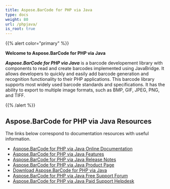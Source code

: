 ```yaml
---
title: Aspose.BarCode for PHP via Java
type: docs
weight: 80
url: /phpjava/
is_root: true
---
```


{{% alert color="primary" %}} 

**Welcome to Aspose.BarCode for PHP via Java**

***Aspose.BarCode for PHP via Java*** is a barcode developement library with components to read and create barcodes implemented using JavaBridge. It allows developers to quickly and easily add barcode generation and recognition functionality to their PHP applications. This barcode library supports most widely used barcode standards and specifications. It has the ability to export to multiple image formats, such as BMP, GIF, JPEG, PNG, and TIFF.

{{% /alert %}} 


## **Aspose.BarCode for PHP via Java Resources**
The links below correspond to documentation resources with useful information.

- [Aspose.BarCode for PHP via Java Online Documentation](https://docs.aspose.com/barcode/phpjava/)
- [Aspose.BarCode for PHP via Java Features](https://docs.aspose.com/barcode/phpjava/features/)
- [Aspose.BarCode for PHP via Java Release Notes](https://docs.aspose.com/barcode/phpjava/release-notes/)
- [Aspose.BarCode for PHP via Java Product Page](https://products.aspose.com/barcode/php-java)
- [Download Aspose.BarCode for PHP via Java](https://downloads.aspose.com/barcode/php)
- [Aspose.BarCode for PHP via Java Free Support Forum](https://forum.aspose.com/c/barcode)
- [Aspose.BarCode for PHP via Java Paid Support Helpdesk](https://helpdesk.aspose.com/)






